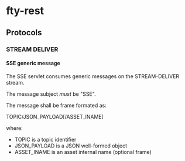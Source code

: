 # fty-rest

## Protocols

### STREAM DELIVER

#### SSE generic message

The SSE servlet consumes generic messages on the STREAM-DELIVER stream.

The message subject *must* be "SSE".

The message shall be frame formated as:

TOPIC/JSON\_PAYLOAD[/ASSET\_INAME]

where:

* TOPIC is a topic identifier
* JSON\_PAYLOAD is a JSON well-formed object
* ASSET\_INAME is an asset internal name (optional frame)
